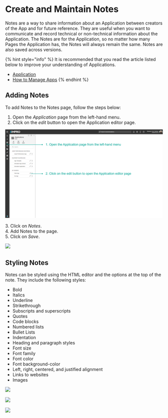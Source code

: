 # Create and Maintain Notes

Notes are a way to share information about an Application between creators of the App and for future reference. They are useful when you want to communicate and record technical or non-technical information about the Application. The Notes are for the Application, so no matter how many Pages the Application has, the Notes will always remain the same. Notes are also saved across versions.

{% hint style="info" %}
It is recommended that you read the article listed below to improve your understanding of Applications.

* [Application](../../concepts/application/)
* [How to Manage Apps](manage-apps.md)
{% endhint %}

## Adding Notes

To add Notes to the Notes page, follow the steps below:

1. Open the _Application_ page from the left-hand menu.
2. Click on the _edit_ button to open the Application editor page.

![](<../../.gitbook/assets/image (727).png>)

&#x20;   3\. Click on _Notes_. \
&#x20;   4\. Add Notes to the page.\
&#x20;   5\. Click on _Save_.

![](<../../.gitbook/assets/Notes\_2 (1).png>)

## Styling Notes

Notes can be styled using the HTML editor and the options at the top of the note. They include the following styles:

* Bold
* Italics
* Underline
* Strikethrough
* Subscripts and superscripts
* Quotes
* Code blocks
* Numbered lists
* Bullet Lists
* Indentation
* Heading and paragraph styles
* Font size
* Font family
* Font color
* Font background-color
* Left, right, centered, and justified alignment
* Links to websites
* Images

![](../../.gitbook/assets/Notes\_3.png)

![](../../.gitbook/assets/Notes\_4.png)

![](../../.gitbook/assets/Notes\_5.png)
